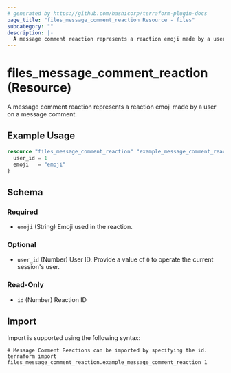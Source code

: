 ```yaml
---
# generated by https://github.com/hashicorp/terraform-plugin-docs
page_title: "files_message_comment_reaction Resource - files"
subcategory: ""
description: |-
  A message comment reaction represents a reaction emoji made by a user on a message comment.
---
```


# files_message_comment_reaction (Resource)

A message comment reaction represents a reaction emoji made by a user on a message comment.

## Example Usage

```terraform
resource "files_message_comment_reaction" "example_message_comment_reaction" {
  user_id = 1
  emoji   = "emoji"
}
```

<!-- schema generated by tfplugindocs -->
## Schema

### Required

- `emoji` (String) Emoji used in the reaction.

### Optional

- `user_id` (Number) User ID.  Provide a value of `0` to operate the current session's user.

### Read-Only

- `id` (Number) Reaction ID

## Import

Import is supported using the following syntax:

```shell
# Message Comment Reactions can be imported by specifying the id.
terraform import files_message_comment_reaction.example_message_comment_reaction 1
```
